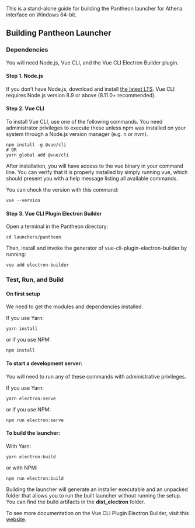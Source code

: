 This is a stand-alone guide for building the Pantheon launcher for Athena interface on Windows 64-bit.  

## Building Pantheon Launcher

### Dependencies

You will need Node.js, Vue CLI, and the Vue CLI Electron Builder plugin.

#### Step 1. Node.js

If you don’t have Node.js, download and install [the latest LTS](https://nodejs.org/en/). Vue CLI requires Node.js version 8.9 or above (8.11.0+ recommended).

#### Step 2. Vue CLI 

To install Vue CLI, use one of the following commands. You need administrator privileges to execute these unless npm was installed on your system through a Node.js version manager (e.g. n or nvm).

```
npm install -g @vue/cli
# OR
yarn global add @vue/cli
```

After installation, you will have access to the vue binary in your command line. You can verify that it is properly installed by simply running vue, which should present you with a help message listing all available commands.

You can check the version with this command:

```
vue --version
```

#### Step 3. Vue CLI Plugin Electron Builder

Open a terminal in the Pantheon directory:

```
cd launchers/pantheon
```

Then, install and invoke the generator of vue-cli-plugin-electron-builder by running:

```
vue add electron-builder
```

### Test, Run, and Build

#### On first setup

We need to get the modules and dependencies installed.

If you use Yarn:
```
yarn install
```
or if you use NPM:
```
npm install
```

#### To start a development server:

You will need to run any of these commands with administrative privileges.

If you use Yarn:
```
yarn electron:serve
```
or if you use NPM:
```
npm run electron:serve
```
#### To build the launcher:

With Yarn:
```
yarn electron:build
```
or with NPM:
```
npm run electron:build
```

Building the launcher will generate an installer executable and an unpacked folder that allows you to run the built launcher without running the setup. You can find the build artifacts in the **dist_electron** folder. 

To see more documentation on the Vue CLI Plugin Electron Builder, visit this [website](https://nklayman.github.io/vue-cli-plugin-electron-builder/guide/guide.html).
